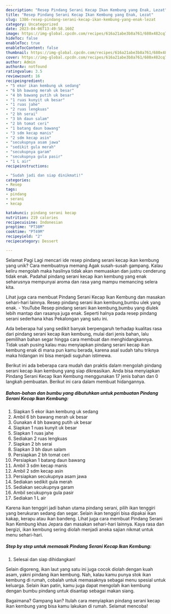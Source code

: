 ```yaml
---
description: "Resep Pindang Serani Kecap Ikan Kembung yang Enak, Lezat"
title: "Resep Pindang Serani Kecap Ikan Kembung yang Enak, Lezat"
slug: 1386-resep-pindang-serani-kecap-ikan-kembung-yang-enak-lezat
category: Uncategorized
date: 2023-04-06T13:49:58.160Z
image: https://img-global.cpcdn.com/recipes/616a21abe3b8a761/680x482cq70/pindang-serani-kecap-ikan-kembung-foto-resep-utama.jpg
hideToc: false
enableToc: true
enableTocContent: false
thumbnail: https://img-global.cpcdn.com/recipes/616a21abe3b8a761/680x482cq70/pindang-serani-kecap-ikan-kembung-foto-resep-utama.jpg
cover: https://img-global.cpcdn.com/recipes/616a21abe3b8a761/680x482cq70/pindang-serani-kecap-ikan-kembung-foto-resep-utama.jpg
author: Admin
authorAv: notfound
ratingvalue: 3.5
reviewcount: 16
recipeingredient:
- "5 ekor ikan kembung uk sedang"
- "6 bh bawang merah uk besar"
- "4 bh bawang putih uk besar"
- "1 ruas kunyit uk besar"
- "1 ruas jahe"
- "2 ruas lengkuas"
- "2 bh serai"
- "3 bh daun salam"
- "2 bh tomat ceri"
- "1 batang daun bawang"
- "3 sdm kecap manis"
- "2 sdm kecap asin"
- "secukupnya asam jawa"
- "sedikit gula merah"
- "secukupnya garam"
- "secukupnya gula pasir"
- "1 L air"
recipeinstructions:

- "Sudah jadi dan siap dinikmati!"
categories:
- Resep
tags:
- pindang
- serani
- kecap

katakunci: pindang serani kecap 
nutrition: 219 calories
recipecuisine: Indonesian
preptime: "PT38M"
cooktime: "PT49M"
recipeyield: "2"
recipecategory: Dessert

---
```



Selamat Pagi Lagi mencari ide resep pindang serani kecap ikan kembung yang unik? Cara membuatnya memang Agak susah-susah gampang. Kalau keliru mengolah maka hasilnya tidak akan memuaskan dan justru cenderung tidak enak. Padahal pindang serani kecap ikan kembung yang enak seharusnya mempunyai aroma dan rasa yang mampu memancing selera kita.


Lihat juga cara membuat Pindang Serani Kecap Ikan Kembung dan masakan sehari-hari lainnya. Resep pindang serani ikan kembung,bumbu ulek yang enak. - YouTube Resep pindang serani ikan kembung,bumbu yang diulek lebih mantap dan rasanya juga enak. Seperti halnya pada resep pindang serani sederhana khas Pekalongan yang satu ini.

Ada beberapa hal yang sedikit banyak berpengaruh terhadap kualitas rasa dari pindang serani kecap ikan kembung, mulai dari jenis bahan, lalu pemilihan bahan segar hingga cara membuat dan menghidangkannya. Tidak usah pusing kalau mau menyiapkan pindang serani kecap ikan kembung enak di mana pun kamu berada, karena asal sudah tahu triknya maka hidangan ini bisa menjadi suguhan istimewa.


Berikut ini ada beberapa cara mudah dan praktis dalam mengolah pindang serani kecap ikan kembung yang siap dikreasikan. Anda bisa menyiapkan Pindang Serani Kecap Ikan Kembung menggunakan 17 jenis bahan dan 0 langkah pembuatan. Berikut ini cara dalam membuat hidangannya.

<!--inarticleads1-->

##### Bahan-bahan dan bumbu yang dibutuhkan untuk pembuatan Pindang Serani Kecap Ikan Kembung:

1. Siapkan 5 ekor ikan kembung uk sedang
1. Ambil 6 bh bawang merah uk besar
1. Gunakan 4 bh bawang putih uk besar
1. Siapkan 1 ruas kunyit uk besar
1. Siapkan 1 ruas jahe
1. Sediakan 2 ruas lengkuas
1. Siapkan 2 bh serai
1. Siapkan 3 bh daun salam
1. Persiapkan 2 bh tomat ceri
1. Persiapkan 1 batang daun bawang
1. Ambil 3 sdm kecap manis
1. Ambil 2 sdm kecap asin
1. Persiapkan secukupnya asam jawa
1. Sediakan sedikit gula merah
1. Sediakan secukupnya garam
1. Ambil secukupnya gula pasir
1. Sediakan 1 L air


Karena ikan tenggiri jadi bahan utama pindang serani, pilih ikan tenggiri yang berukuran sedang dan segar. Selain ikan tenggiri bisa dipakai ikan kakap, kerapu atau ikan bandeng. Lihat juga cara membuat Pindang Serani Ikan Kembung khas Jepara dan masakan sehari-hari lainnya. Kaya rasa dan bergizi, ikan kembung sering diolah menjadi aneka sajian nikmat untuk menu sehari-hari. 

<!--inarticleads2-->

##### Step by step untuk memasak Pindang Serani Kecap Ikan Kembung:


1. Selesai dan siap dihidangkan!

Selain digoreng, ikan laut yang satu ini juga cocok diolah dengan kuah asam, yakni pindang ikan kembung. Nah, kalau kamu punya stok ikan kembung di rumah, cobalah untuk memasaknya sebagai menu spesial untuk keluarga. Selain ikan patin, kamu juga dapat mengolah ikan kembung dengan bumbu pindang untuk disantap sebagai makan siang. 

Bagaimana? Gampang kan? Itulah cara menyiapkan pindang serani kecap ikan kembung yang bisa kamu lakukan di rumah. Selamat mencoba!

